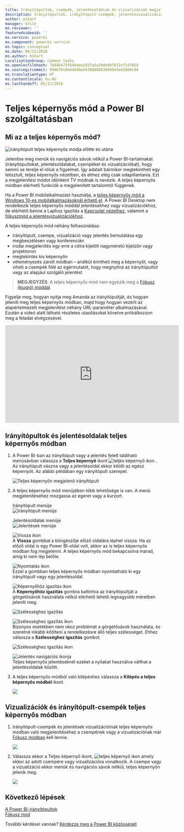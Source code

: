 ```yaml
---
title: Irányítópultok, csempék, jelentésoldalak és vizualizációk megjelenítése teljes képernyős módban
description: Irányítópultok, irányítópult-csempék, jelentésvizualizációk és jelentésoldalak megjelenítése teljes képernyős módban vagy más néven *TV-módban*.
author: mihart
manager: kfile
ms.reviewer: ''
featuredvideoid: ''
ms.service: powerbi
ms.component: powerbi-service
ms.topic: conceptual
ms.date: 04/11/2018
ms.author: mihart
LocalizationGroup: Common tasks
ms.openlocfilehash: 7b84b473f64b4ee2d37a3a39de9976f2cf147059
ms.sourcegitcommit: 998b79c0dd46d0e5439888b83999945ed1809c94
ms.translationtype: HT
ms.contentlocale: hu-HU
ms.lasthandoff: 05/17/2018
---
```

# <a name="full-screen-mode-in-power-bi-service"></a>Teljes képernyős mód a Power BI szolgáltatásban
## <a name="what-is-full-screen-mode"></a>Mi az a teljes képernyős mód?
![irányítópult teljes képernyős módja előtte és utána](media/service-fullscreen-mode/power-bi-full-screen-comparison.png)

Jelenítse meg menük és navigációs sávok nélkül a Power BI-tartalmakat (irányítópultokat, jelentésoldalakat, csempéket és vizualizációkat), hogy semmi se terelje el róluk a figyelmet.  Így adatait bármikor megtekintheti egy letisztult, teljes képernyős nézetben, és ehhez elég csak odapillantania. Ezt a megjelenítési módot időnként TV módnak is nevezik. A teljes képernyős módban elérhető funkciók a megjelenített tartalomtól függenek. 

Ha a Power BI mobilalkalmazást használja, a [teljes képernyős mód a Windows 10-es mobilalkalmazásoknál érhető el](mobile-windows-10-app-presentation-mode.md). A Power BI Desktop nem rendelkezik teljes képernyős móddal jelentésekhez vagy vizualizációkhoz, de elérhető benne a Laphoz igazítás a [Kapcsolat nézethez](desktop-report-view.md), valamint a [fókuszmód a jelentésvizualizációkhoz](service-focus-mode.md).

 

A teljes képernyős mód néhány felhasználása:

* irányítópult, csempe, vizualizáció vagy jelentés bemutatása egy megbeszélésen vagy konferencián
* irodai megjelenítés egy erre a célra kijelölt nagyméretű kijelzőn vagy projektoron
* megtekintés kis képernyőn
* véleményezés zárolt módban – anélkül érintheti meg a képernyőt, vagy viheti a csempék fölé az egérmutatót, hogy megnyitná az irányítópultot vagy az alapjául szolgáló jelentést

> **MEGJEGYZÉS**: A teljes képernyős mód nem egyezik meg a [Fókusz (kiugró) móddal](service-focus-mode.md).
> 
> 

Figyelje meg, hogyan nyitja meg Amanda az irányítópultját, és hogyan jeleníti meg teljes képernyős módban, majd hogy hogyan vezérli az alapértelmezett megjelenítést néhány URL-paraméter alkalmazásával. Ezután a videó alatt látható részletes utasításokat követve próbálkozzon meg a feladat elvégzésével.

<iframe width="560" height="315" src="https://www.youtube.com/embed/c31gZkyvC54" frameborder="0" allowfullscreen></iframe>

## <a name="dashboards-and-report-pages-in-full-screen-mode"></a>Irányítópultok és jelentésoldalak teljes képernyős módban
1. A Power BI-ban az irányítópult vagy a jelentés felett található menüsávban válassza a **Teljes képernyő** ikont ![teljes képernyő ikon ](media/service-fullscreen-mode/power-bi-full-screen-icon.png) . Az irányítópult vászna vagy a jelentésoldal ekkor kitölti az egész képernyőt. Az alábbi példában egy irányítópult szerepel.
   
      ![Teljes képernyőn megjelenő irányítópult](media/service-fullscreen-mode/power-bi-dash-full-screen.png)
2. A teljes képernyős mód menüjében több lehetősége is van.  A menü megjelenítéséhez mozgassa az egeret vagy a kurzort. 
   
     Irányítópult menüje    
     ![Irányítópult menüje](media/service-fullscreen-mode/power-bi-full-screen-menu-dashboard.png)    
   
     Jelentésoldalak menüje    
    ![Jelentések menüje](media/service-fullscreen-mode/power-bi-report-menu.png)    
   
    ![Vissza ikon](media/service-fullscreen-mode/power-bi-back-icon.png)    
    A **Vissza** gombbal a böngészője előző oldalára léphet vissza. Ha az előző oldal is egy Power BI-oldal volt, akkor az is teljes képernyős módban fog megjelenni.  A teljes képernyős mód bekapcsolva marad, amíg ki nem lép belőle.
   
    ![Nyomtatás ikon](media/service-fullscreen-mode/power-bi-print-icon.png)    
    Ezzel a gombban teljes képernyős módban nyomtatható ki egy irányítópult vagy egy jelentésoldal. 
   
    ![Képernyőhöz igazítás ikon](media/service-fullscreen-mode/power-bi-fit-to-width.png)    
    A **Képernyőhöz igazítás** gombra kattintva az irányítópultját a görgetősávok használata nélkül elérhető lehető legnagyobb méretben jeleníti meg.     
   
    ![Szélességhez igazítás](media/service-fullscreen-mode/power-bi-fit-screen.png)
   
    ![Szélességhez igazítás ikon](media/service-fullscreen-mode/power-bi-fit-width.png)       
    Bizonyos esetekben nem okoz problémát a görgetősávok használata, és szeretné inkább kitölteni a rendelkezésre álló teljes szélességet. Ehhez válassza a **Szélességhez igazítás** gombot.    
   
    ![Szélességhez igazítás ikon](media/service-fullscreen-mode/power-bi-fit-to-width-new.png)
   
    ![Jelentés navigációs ikonja](media/service-fullscreen-mode/power-bi-report-nav2.png)       
    Teljes képernyős jelentéseknél ezeket a nyilakat használva válthat a jelentésoldalak között.    
3. A teljes képernyős módból való kilépéshez válassza a **Kilépés a teljes képernyős módból** ikont.
   
      ![](media/service-fullscreen-mode/exit-fullscreen-new.png)

## <a name="visualizations-and-dashboard-tiles-in-full-screen-mode"></a>Vizualizációk és irányítópult-csempék teljes képernyős módban
1. Irányítópult-csempék és jelentések vizualizációinak teljes képernyős módban való megjelenítéséhez a csempének vagy a vizualizációnak már [Fókusz módban](service-focus-mode.md) kell lennie. 
   
    ![](media/service-fullscreen-mode/power-bi-focus3.png)
2. Válassza ekkor a Teljes képernyő ikont, ![teljes képernyő ikon](media/service-fullscreen-mode/power-bi-full-screen-icon.png)  amely ekkor az adott csempére vagy vizualizációra vonatkozik. A csempe vagy a vizualizáció ekkor menük és navigációs sávok nélkül, teljes képernyőn jelenik meg.
   
    ![](media/service-fullscreen-mode/power-bi-fullscreen.png)

## <a name="next-steps"></a>Következő lépések
[A Power BI-irányítópultok](service-dashboards.md)  
[Fókusz mód](service-focus-mode.md)    

További kérdései vannak? [Kérdezze meg a Power BI közösségét](http://community.powerbi.com/)

